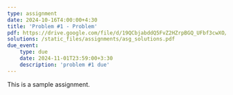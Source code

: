 ```yaml
---
type: assignment
date: 2024-10-16T4:00:00+4:30
title: 'Problem #1 - Problem'
pdf: https://drive.google.com/file/d/19QCbjabddQ5FvZ2HZrpBGQ_UFbf3cwXO/view?usp=drive_link
solutions: /static_files/assignments/asg_solutions.pdf
due_event: 
    type: due
    date: 2024-11-01T23:59:00+3:30
    description: 'problem #1 due'
---
```

This is a sample assignment.
